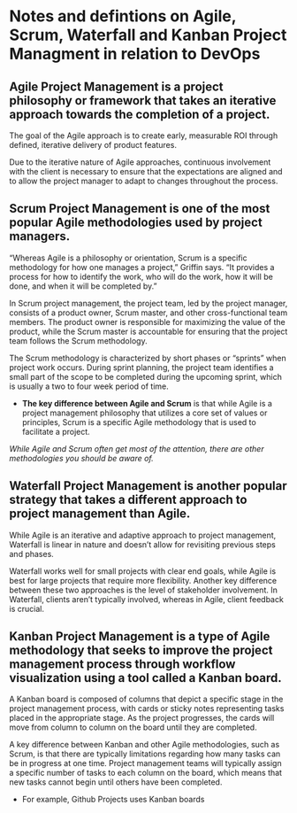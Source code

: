 # Notes and defintions on Agile, Scrum, Waterfall and Kanban Project Managment in relation to DevOps

## Agile Project Management is a project philosophy or framework that takes an iterative approach towards the completion of a project. 

The goal of the Agile approach is to create early, measurable ROI through defined, iterative delivery of product features. 

Due to the iterative nature of Agile approaches, continuous involvement with the client is necessary to ensure that the expectations are aligned and to allow the project manager to adapt to changes throughout the process. 

## **Scrum Project Management** is one of the most popular Agile methodologies used by project managers.

“Whereas Agile is a philosophy or orientation, Scrum is a specific methodology for how one manages a project,” Griffin says. “It provides a process for how to identify the work, who will do the work, how it will be done, and when it will be completed by.” 

In Scrum project management, the project team, led by the project manager, consists of a product owner, Scrum master, and other cross-functional team members. The product owner is responsible for maximizing the value of the product, while the Scrum master is accountable for ensuring that the project team follows the Scrum methodology.

The Scrum methodology is characterized by short phases or “sprints” when project work occurs. During sprint planning, the project team identifies a small part of the scope to be completed during the upcoming sprint, which is usually a two to four week period of time. 

* **The key difference between Agile and Scrum** is that while Agile is a project management philosophy that utilizes a core set of values or principles, Scrum is a specific Agile methodology that is used to facilitate a project.

*While Agile and Scrum often get most of the attention, there are other methodologies you should be aware of.*

## Waterfall Project Management is another popular strategy that takes a different approach to project management than Agile. 
While Agile is an iterative and adaptive approach to project management, Waterfall is linear in nature and doesn’t allow for revisiting previous steps and phases.

Waterfall works well for small projects with clear end goals, while Agile is best for large projects that require more flexibility. Another key difference between these two approaches is the level of stakeholder involvement. In Waterfall, clients aren’t typically involved, whereas in Agile, client feedback is crucial. 

## Kanban Project Management is a type of Agile methodology that seeks to improve the project management process through workflow visualization using a tool called a Kanban board.

A Kanban board is composed of columns that depict a specific stage in the project management process, with cards or sticky notes representing tasks placed in the appropriate stage. As the project progresses, the cards will move from column to column on the board until they are completed.

A key difference between Kanban and other Agile methodologies, such as Scrum, is that there are typically limitations regarding how many tasks can be in progress at one time. Project management teams will typically assign a specific number of tasks to each column on the board, which means that new tasks cannot begin until others have been completed.

* For example, Github Projects uses Kanban boards










